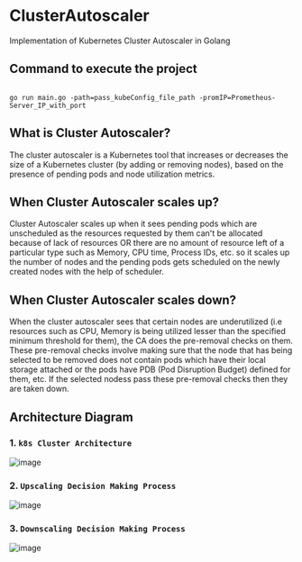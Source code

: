 # ClusterAutoscaler
Implementation of Kubernetes Cluster Autoscaler in Golang
<br />

## Command to execute the project
```golang

go run main.go -path=pass_kubeConfig_file_path -promIP=Prometheus-Server_IP_with_port
```

## What is Cluster Autoscaler?
The cluster autoscaler is a Kubernetes tool that increases or decreases the size of a Kubernetes cluster (by adding or removing nodes), based on the presence of pending pods and node utilization metrics.

## When Cluster Autoscaler scales up?
Cluster Autoscaler scales up when it sees pending pods which are unscheduled as the resources requested by them can't be allocated because of lack of resources OR there are no amount of resource left of a particular type such as Memory, CPU time, Process IDs, etc. so it scales up the number of nodes and the pending pods gets scheduled on the newly created nodes with the help of scheduler.

## When Cluster Autoscaler scales down?
When the cluster autoscaler sees that certain nodes are underutilized (i.e resources such as CPU, Memory is being utilized lesser than the specified minimum threshold for them), the CA does the pre-removal checks on them. These pre-removal checks involve making sure that the node that has being selected to be removed does not contain pods which have their local storage attached or the pods have PDB (Pod Disruption Budget) defined for them, etc. If the selected nodess pass these pre-removal checks then they are taken down. 

## Architecture Diagram
### 1. ```k8s Cluster Architecture```
![image](https://user-images.githubusercontent.com/48388639/124967507-22214080-e042-11eb-99f5-3efbb879e621.png)
<br />
### 2. ```Upscaling Decision Making Process``` 
![image](https://user-images.githubusercontent.com/48388639/124967694-5694fc80-e042-11eb-84bd-efc051f537ad.png)
<br />
### 3. ```Downscaling Decision Making Process```
![image](https://user-images.githubusercontent.com/48388639/124967994-b8edfd00-e042-11eb-8ce0-b4da09146669.png)


